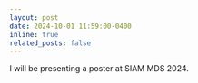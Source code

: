 ```yaml
---
layout: post
date: 2024-10-01 11:59:00-0400
inline: true
related_posts: false
---
```


I will be presenting a poster at SIAM MDS 2024.
